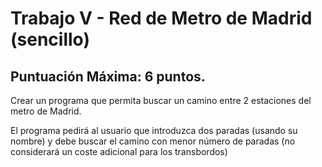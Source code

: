 # Trabajo V - Red de Metro de Madrid (sencillo)
## Puntuación Máxima: 6 puntos.

Crear un programa que permita buscar un camino entre 2 estaciones del metro de Madrid.

El programa pedirá al usuario que introduzca dos paradas (usando su nombre) y debe buscar el camino con menor número de paradas (no considerará un coste adicional para los transbordos)

